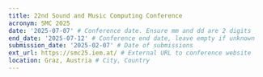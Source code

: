 ```yaml
---
title: 22nd Sound and Music Computing Conference
acronym: SMC 2025
date: '2025-07-07' # Conference date. Ensure mm and dd are 2 digits
end_date: '2025-07-12' # Conference end date, leave empty if unknown
submission_date: '2025-02-07' # Date of submissions
ext_url: https://smc25.iem.at/ # External URL to conference website
location: Graz, Austria # City, Country
---
```

